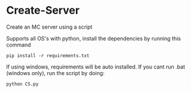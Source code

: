 # Create-Server
Create an MC server using a script

Supports all OS's with python, install the dependencies by running this command
```
pip install -r requirements.txt
```

If using windows, requirements will be auto installed.
If you cant run .bat (windows only), run the script by doing:
```
python CS.py
```
